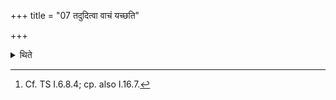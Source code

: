 +++
title = "07 तदुदित्वा वाचं यच्छति"

+++

<details><summary>थिते</summary>

7. Having uttered that, he restrains his speech.[^1]

[^1]: Cf. TS I.6.8.4; cp. also I.16.7.
</details>
